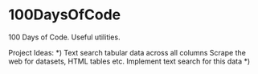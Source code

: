 100DaysOfCode
=============

100 Days of Code. Useful utilities.

Project Ideas:
*) Text search tabular data across all columns
	Scrape the web for datasets, HTML tables etc.
	Implement text search for this data
*) 